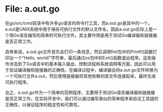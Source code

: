 # File: a.out.go

在go/src/cmd目录中有许多go语言的命令行工具，而a.out.go是其中的一个。a.out是UNIX系统中用于保存可执行文件的默认文件名，因此a.out.go实际上是一个用Go语言编写的简单的可执行文件。其主要作用是用于测试Go编译器和链接器是否正常工作。

具体来说，a.out.go文件首先会打印一条信息，然后调用fmt包中的Printf()函数打印出一个“Hello, world!”字符串，最后通过os包中的Exit()函数退出程序。这些操作涉及到了Go语言中的基本输入输出、控制流程和系统调用等方面，因此可以用于验证编译器和链接器的正确性。在编译过程中，编译器会将a.out.go文件转换为一个可执行文件a.out，然后使用链接器将其他依赖的库文件连接起来，最终生成可执行程序。

总之，a.out.go作为一个简单的范例程序，主要用于测试Go语言编译器和链接器是否正常工作。在实际开发中，我们可以通过编写类似的简单程序来验证工具链的正确性，以保证程序的稳定性和可靠性。

